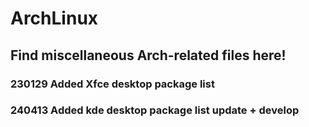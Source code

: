 # ArchLinux
 
## Find miscellaneous Arch-related files here!

### 230129 Added Xfce desktop package list
### 240413 Added kde desktop package list update + develop

